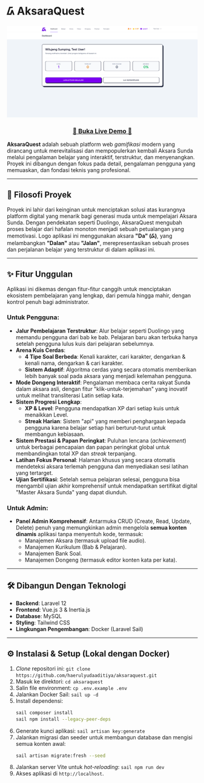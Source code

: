 # ᮓ AksaraQuest

![Screenshot Halaman Dashboard AksaraQuest](./images/screenshot.png)

<h3 align="center">
  <a href="https://aksaraquest.anopus.my.id" target="_blank">🚀 Buka Live Demo 🚀</a>
</h3>

**AksaraQuest** adalah sebuah platform web _gamifikasi_ modern yang dirancang untuk merevitalisasi dan mempopulerkan kembali Aksara Sunda melalui pengalaman belajar yang interaktif, terstruktur, dan menyenangkan. Proyek ini dibangun dengan fokus pada detail, pengalaman pengguna yang memuaskan, dan fondasi teknis yang profesional.

---

## 🚀 Filosofi Proyek

Proyek ini lahir dari keinginan untuk menciptakan solusi atas kurangnya platform digital yang menarik bagi generasi muda untuk mempelajari Aksara Sunda. Dengan pendekatan seperti Duolingo, AksaraQuest mengubah proses belajar dari hafalan monoton menjadi sebuah petualangan yang memotivasi. Logo aplikasi ini menggunakan aksara **"Da" (ᮓ)**, yang melambangkan **"Dalan"** atau **"Jalan"**, merepresentasikan sebuah proses dan perjalanan belajar yang terstruktur di dalam aplikasi ini.

---

## ✨ Fitur Unggulan

Aplikasi ini dikemas dengan fitur-fitur canggih untuk menciptakan ekosistem pembelajaran yang lengkap, dari pemula hingga mahir, dengan kontrol penuh bagi administrator.

### Untuk Pengguna:

-   **Jalur Pembelajaran Terstruktur**: Alur belajar seperti Duolingo yang memandu pengguna dari bab ke bab. Pelajaran baru akan terbuka hanya setelah pengguna lulus kuis dari pelajaran sebelumnya.
-   **Arena Kuis Cerdas**:
    -   **4 Tipe Soal Berbeda**: Kenali karakter, cari karakter, dengarkan & kenali nama, dengarkan & cari karakter.
    -   **Sistem Adaptif**: Algoritma cerdas yang secara otomatis memberikan lebih banyak soal pada aksara yang menjadi kelemahan pengguna.
-   **Mode Dongeng Interaktif**: Pengalaman membaca cerita rakyat Sunda dalam aksara asli, dengan fitur "klik-untuk-terjemahan" yang inovatif untuk melihat transliterasi Latin setiap kata.
-   **Sistem Progresi Lengkap**:
    -   **XP & Level**: Pengguna mendapatkan XP dari setiap kuis untuk menaikkan Level.
    -   **Streak Harian**: Sistem "api" yang memberi penghargaan kepada pengguna karena belajar setiap hari berturut-turut untuk membangun kebiasaan.
-   **Sistem Prestasi & Papan Peringkat**: Puluhan lencana (_achievement_) untuk berbagai pencapaian dan papan peringkat global untuk membandingkan total XP dan _streak_ terpanjang.
-   **Latihan Fokus Personal**: Halaman khusus yang secara otomatis mendeteksi aksara terlemah pengguna dan menyediakan sesi latihan yang tertarget.
-   **Ujian Sertifikasi**: Setelah semua pelajaran selesai, pengguna bisa mengambil ujian akhir komprehensif untuk mendapatkan sertifikat digital "Master Aksara Sunda" yang dapat diunduh.

### Untuk Admin:

-   **Panel Admin Komprehensif**: Antarmuka CRUD (Create, Read, Update, Delete) penuh yang memungkinkan admin mengelola **semua konten dinamis** aplikasi tanpa menyentuh kode, termasuk:
    -   Manajemen Aksara (termasuk upload file audio).
    -   Manajemen Kurikulum (Bab & Pelajaran).
    -   Manajemen Bank Soal.
    -   Manajemen Dongeng (termasuk editor konten kata per kata).

---

## 🛠️ Dibangun Dengan Teknologi

-   **Backend**: Laravel 12
-   **Frontend**: Vue.js 3 & Inertia.js
-   **Database**: MySQL
-   **Styling**: Tailwind CSS
-   **Lingkungan Pengembangan**: Docker (Laravel Sail)

---

## ⚙️ Instalasi & Setup (Lokal dengan Docker)

1.  _Clone_ repositori ini: `git clone https://github.com/haerulyudaaditiya/aksaraquest.git`
2.  Masuk ke direktori: `cd aksaraquest`
3.  Salin file environment: `cp .env.example .env`
4.  Jalankan Docker Sail: `sail up -d`
5.  Install dependensi:
    ```bash
    sail composer install
    sail npm install --legacy-peer-deps
    ```
6.  Generate kunci aplikasi: `sail artisan key:generate`
7.  Jalankan migrasi dan seeder untuk membangun database dan mengisi semua konten awal:
    ```bash
    sail artisan migrate:fresh --seed
    ```
8.  Jalankan server Vite untuk _hot-reloading_: `sail npm run dev`
9.  Akses aplikasi di `http://localhost`.
